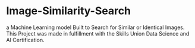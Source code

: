 # Image-Similarity-Search
a Machine Learning model Built to Search for Similar or Identical Images. This Project was made in fulfillment with the Skills Union Data Science and AI Certification.
